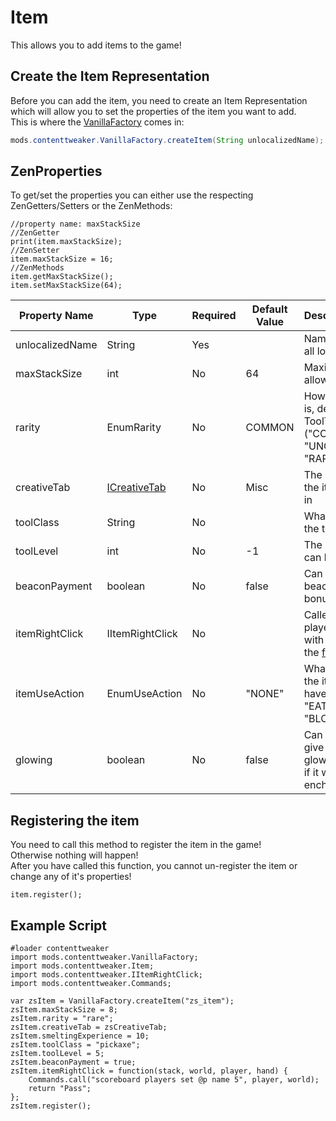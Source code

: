 # Item

This allows you to add items to the game!

## Create the Item Representation
Before you can add the item, you need to create an Item Representation which will allow you to set the properties of the item you want to add.  
This is where the [VanillaFactory](VanillaFactory) comes in:
```JAVA
mods.contenttweaker.VanillaFactory.createItem(String unlocalizedName);
```

## ZenProperties

To get/set the properties you can either use the respecting ZenGetters/Setters or the ZenMethods:
```
//property name: maxStackSize
//ZenGetter
print(item.maxStackSize);
//ZenSetter
item.maxStackSize = 16;
//ZenMethods
item.getMaxStackSize();
item.setMaxStackSize(64);
```

| Property Name   | Type                         | Required | Default Value | Description/Notes                                                                                                                                         |
|-----------------|------------------------------|----------|---------------|-----------------------------------------------------------------------------------------------------------------------------------------------------------|
| unlocalizedName | String                       | Yes      |               | Name, should be all lowercase                                                                                                                             |
| maxStackSize    | int                          | No       | 64            | Maximum items allowed in a Stack                                                                                                                          |
| rarity          | EnumRarity                   | No       | COMMON        | How rare an item is, determines ToolTip color ("COMMON", "UNCOMMON", "RARE", "EPIC")                                                                      |
| creativeTab     | [ICreativeTab](Creative_Tab) | No       | Misc          | The Creative tab the item will be put in                                                                                                                  |
| toolClass       | String                       | No       |               | What block types the tool can break                                                                                                                       |
| toolLevel       | int                          | No       | -1            | The level of blocks can be broken                                                                                                                         |
| beaconPayment   | boolean                      | No       | false         | Can be given to a beacon to enable bonuses                                                                                                                |
| itemRightClick  | IItemRightClick              | No       |               | Called when the player right clicks with the item. See the [function page](/Mods/Contenttweaker/Vanilla/Advanced_Functionality/Functions/IItemRightClick) |
| itemUseAction   | EnumUseAction                | No       | "NONE"        | What animation the item use will have ("NONE", "EAT", "DRINK", "BLOCK", "BOW")                                                                            |
| glowing         | boolean                      | No       | false         | Can be used to give your item the glowing effect (as if it were enchanted).                                                                               |


## Registering the item
You need to call this method to register the item in the game!  
Otherwise nothing will happen!  
After you have called this function, you cannot un-register the item or change any of it's properties!

```
item.register();
```

## Example Script
```
#loader contenttweaker
import mods.contenttweaker.VanillaFactory;
import mods.contenttweaker.Item;
import mods.contenttweaker.IItemRightClick;
import mods.contenttweaker.Commands;

var zsItem = VanillaFactory.createItem("zs_item");
zsItem.maxStackSize = 8;
zsItem.rarity = "rare";
zsItem.creativeTab = zsCreativeTab;
zsItem.smeltingExperience = 10;
zsItem.toolClass = "pickaxe";
zsItem.toolLevel = 5;
zsItem.beaconPayment = true;
zsItem.itemRightClick = function(stack, world, player, hand) {
    Commands.call("scoreboard players set @p name 5", player, world);
    return "Pass";
};
zsItem.register();
```
